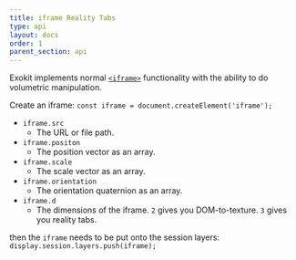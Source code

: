 ```yaml
---
title: iframe Reality Tabs 
type: api
layout: docs
order: 1
parent_section: api
---
```


Exokit implements normal [`<iframe>`](https://developer.mozilla.org/en-US/docs/Web/HTML/Element/iframe) functionality with the ability to do volumetric manipulation.


Create an iframe:
`const iframe = document.createElement('iframe');`


- `iframe.src`
    - The URL or file path.
- `iframe.positon`
    - The position vector as an array.
- `iframe.scale`
    - The scale vector as an array.
- `iframe.orientation`
    - The orientation quaternion as an array. 
- `iframe.d`
    - The dimensions of the iframe. `2` gives you DOM-to-texture. `3` gives you reality tabs.

then the `iframe` needs to be put onto the session layers:
`display.session.layers.push(iframe);`


